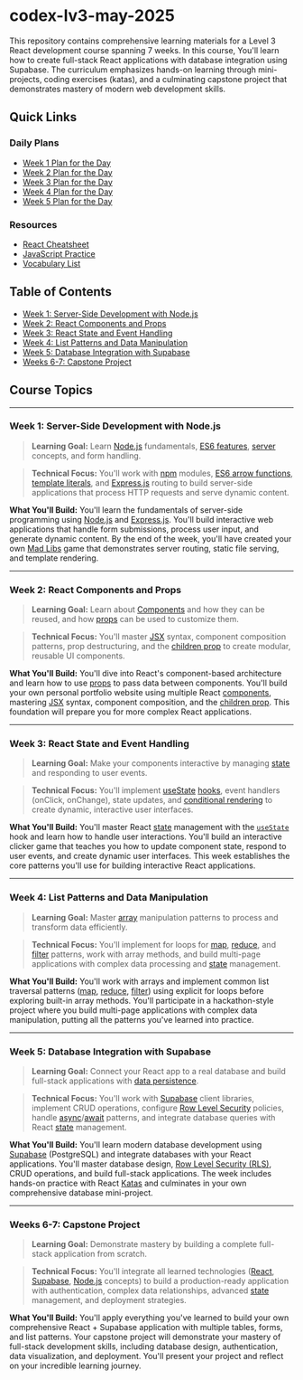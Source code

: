 # codex-lv3-may-2025

This repository contains comprehensive learning materials for a Level 3 React development course spanning 7 weeks. In this course, You'll learn how to create full-stack React applications with database integration using Supabase. The curriculum emphasizes hands-on learning through mini-projects, coding exercises (katas), and a culminating capstone project that demonstrates mastery of modern web development skills.

## Quick Links

### Daily Plans
- [Week 1 Plan for the Day](plan-for-the-day-w1.md)
- [Week 2 Plan for the Day](plan-for-the-day-w2.md)
- [Week 3 Plan for the Day](plan-for-the-day-w3.md)
- [Week 4 Plan for the Day](plan-for-the-day-w4.md)
- [Week 5 Plan for the Day](plan-for-the-day-w5.md)

### Resources
- [React Cheatsheet](REACT_CHEATSHEET.md)
- [JavaScript Practice](./javascript-practice/README.md)
- [Vocabulary List](VOCABULARY_LIST.md)

## Table of Contents

- [Week 1: Server-Side Development with Node.js](#week-1-server-side-development-with-nodejs)
- [Week 2: React Components and Props](#week-2-react-components-and-props)
- [Week 3: React State and Event Handling](#week-3-react-state-and-event-handling)
- [Week 4: List Patterns and Data Manipulation](#week-4-list-patterns-and-data-manipulation)
- [Week 5: Database Integration with Supabase](#week-5-database-integration-with-supabase)
- [Weeks 6-7: Capstone Project](#weeks-6-7-capstone-project)

## Course Topics

---

### Week 1: Server-Side Development with Node.js

> **Learning Goal:** Learn [Node.js](VOCABULARY_LIST.md#nodejs-node) fundamentals, [ES6 features](VOCABULARY_LIST.md#es6-function-arrow-function), [server](VOCABULARY_LIST.md#server) concepts, and form handling.

> **Technical Focus:** You'll work with [npm](VOCABULARY_LIST.md#npm) modules, [ES6 arrow functions](VOCABULARY_LIST.md#es6-function-arrow-function), [template literals](VOCABULARY_LIST.md#template-literal), and [Express.js](VOCABULARY_LIST.md#express) routing to build server-side applications that process HTTP requests and serve dynamic content.

**What You'll Build:** You'll learn the fundamentals of server-side programming using [Node.js](VOCABULARY_LIST.md#nodejs-node) and [Express.js](VOCABULARY_LIST.md#express). You'll build interactive web applications that handle form submissions, process user input, and generate dynamic content. By the end of the week, you'll have created your own [Mad Libs](VOCABULARY_LIST.md#mad-libs) game that demonstrates server routing, static file serving, and template rendering.

---

### Week 2: React Components and Props

> **Learning Goal:** Learn about [Components](VOCABULARY_LIST.md#components) and how they can be reused, and how [props](VOCABULARY_LIST.md#props-properties) can be used to customize them.

> **Technical Focus:** You'll master [JSX](VOCABULARY_LIST.md#jsx) syntax, component composition patterns, prop destructuring, and the [children prop](VOCABULARY_LIST.md#children-prop) to create modular, reusable UI components.

**What You'll Build:** You'll dive into React's component-based architecture and learn how to use [props](VOCABULARY_LIST.md#props-properties) to pass data between components. You'll build your own personal portfolio website using multiple React [components](VOCABULARY_LIST.md#components), mastering [JSX](VOCABULARY_LIST.md#jsx) syntax, component composition, and the [children prop](VOCABULARY_LIST.md#children-prop). This foundation will prepare you for more complex React applications.

---

### Week 3: React State and Event Handling

> **Learning Goal:** Make your components interactive by managing [state](VOCABULARY_LIST.md#state) and responding to user events.

> **Technical Focus:** You'll implement [useState](VOCABULARY_LIST.md#usestate) [hooks](VOCABULARY_LIST.md#hook), event handlers (onClick, onChange), state updates, and [conditional rendering](VOCABULARY_LIST.md#conditional-rendering) to create dynamic, interactive user interfaces.

**What You'll Build:** You'll master React [state](VOCABULARY_LIST.md#state) management with the [`useState`](VOCABULARY_LIST.md#usestate) hook and learn how to handle user interactions. You'll build an interactive clicker game that teaches you how to update component state, respond to user events, and create dynamic user interfaces. This week establishes the core patterns you'll use for building interactive React applications.

---

### Week 4: List Patterns and Data Manipulation

> **Learning Goal:** Master [array](VOCABULARY_LIST.md#list-array) manipulation patterns to process and transform data efficiently.

> **Technical Focus:** You'll implement for loops for [map](VOCABULARY_LIST.md#list-scrolling-pattern), [reduce](VOCABULARY_LIST.md#list-patterns), and [filter](VOCABULARY_LIST.md#list-patterns) patterns, work with array methods, and build multi-page applications with complex data processing and [state](VOCABULARY_LIST.md#state) management.

**What You'll Build:** You'll work with arrays and implement common list traversal patterns ([map](VOCABULARY_LIST.md#list-scrolling-pattern), [reduce](VOCABULARY_LIST.md#list-patterns), [filter](VOCABULARY_LIST.md#list-patterns)) using explicit for loops before exploring built-in array methods. You'll participate in a hackathon-style project where you build multi-page applications with complex data manipulation, putting all the patterns you've learned into practice.

---

### Week 5: Database Integration with Supabase

> **Learning Goal:** Connect your React app to a real database and build full-stack applications with [data persistence](VOCABULARY_LIST.md#persistence-persist).

> **Technical Focus:** You'll work with [Supabase](VOCABULARY_LIST.md#supabase) client libraries, implement CRUD operations, configure [Row Level Security](VOCABULARY_LIST.md#rls-policy-row-level-security) policies, handle [async](VOCABULARY_LIST.md#async)/[await](VOCABULARY_LIST.md#await) patterns, and integrate database queries with React [state](VOCABULARY_LIST.md#state) management.

**What You'll Build:** You'll learn modern database development using [Supabase](VOCABULARY_LIST.md#supabase) (PostgreSQL) and integrate databases with your React applications. You'll master database design, [Row Level Security (RLS)](VOCABULARY_LIST.md#rls-policy-row-level-security), CRUD operations, and build full-stack applications. The week includes hands-on practice with React [Katas](VOCABULARY_LIST.md#kata) and culminates in your own comprehensive database mini-project.

---

### Weeks 6-7: Capstone Project

> **Learning Goal:** Demonstrate mastery by building a complete full-stack application from scratch.

> **Technical Focus:** You'll integrate all learned technologies ([React](VOCABULARY_LIST.md#react), [Supabase](VOCABULARY_LIST.md#supabase), [Node.js](VOCABULARY_LIST.md#nodejs-node) concepts) to build a production-ready application with authentication, complex data relationships, advanced [state](VOCABULARY_LIST.md#state) management, and deployment strategies.

**What You'll Build:** You'll apply everything you've learned to build your own comprehensive React + Supabase application with multiple tables, forms, and list patterns. Your capstone project will demonstrate your mastery of full-stack development skills, including database design, authentication, data visualization, and deployment. You'll present your project and reflect on your incredible learning journey.